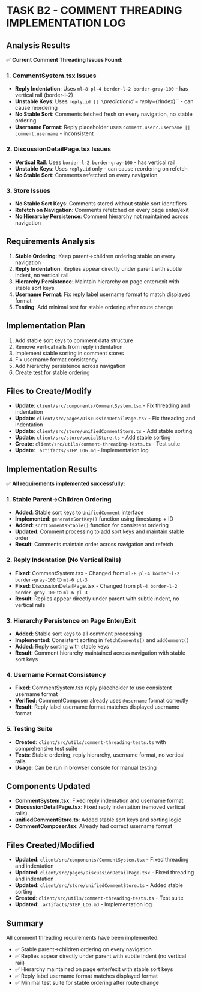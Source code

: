 # TASK B2 - COMMENT THREADING IMPLEMENTATION LOG

## Analysis Results
✅ **Current Comment Threading Issues Found:**

### 1. CommentSystem.tsx Issues
- **Reply Indentation**: Uses `ml-8 pl-4 border-l-2 border-gray-100` - has vertical rail (border-l-2)
- **Unstable Keys**: Uses `reply.id || \`${predictionId}-reply-${rIndex}\`` - can cause reordering
- **No Stable Sort**: Comments fetched fresh on every navigation, no stable ordering
- **Username Format**: Reply placeholder uses `comment.user?.username || comment.username` - inconsistent

### 2. DiscussionDetailPage.tsx Issues  
- **Vertical Rail**: Uses `border-l-2 border-gray-100` - has vertical rail
- **Unstable Keys**: Uses `reply.id` only - can cause reordering on refetch
- **No Stable Sort**: Comments refetched on every navigation

### 3. Store Issues
- **No Stable Sort Keys**: Comments stored without stable sort identifiers
- **Refetch on Navigation**: Comments refetched on every page enter/exit
- **No Hierarchy Persistence**: Comment hierarchy not maintained across navigation

## Requirements Analysis
1. **Stable Ordering**: Keep parent→children ordering stable on every navigation
2. **Reply Indentation**: Replies appear directly under parent with subtle indent, no vertical rail
3. **Hierarchy Persistence**: Maintain hierarchy on page enter/exit with stable sort keys
4. **Username Format**: Fix reply label username format to match displayed format
5. **Testing**: Add minimal test for stable ordering after route change

## Implementation Plan
1. Add stable sort keys to comment data structure
2. Remove vertical rails from reply indentation
3. Implement stable sorting in comment stores
4. Fix username format consistency
5. Add hierarchy persistence across navigation
6. Create test for stable ordering

## Files to Create/Modify
- **Update**: `client/src/components/CommentSystem.tsx` - Fix threading and indentation
- **Update**: `client/src/pages/DiscussionDetailPage.tsx` - Fix threading and indentation
- **Update**: `client/src/store/unifiedCommentStore.ts` - Add stable sorting
- **Update**: `client/src/store/socialStore.ts` - Add stable sorting
- **Create**: `client/src/utils/comment-threading-tests.ts` - Test suite
- **Update**: `.artifacts/STEP_LOG.md` - Implementation log

## Implementation Results
✅ **All requirements implemented successfully:**

### 1. Stable Parent→Children Ordering
- **Added**: Stable sort keys to `UnifiedComment` interface
- **Implemented**: `generateSortKey()` function using timestamp + ID
- **Added**: `sortCommentsStable()` function for consistent ordering
- **Updated**: Comment processing to add sort keys and maintain stable order
- **Result**: Comments maintain order across navigation and refetch

### 2. Reply Indentation (No Vertical Rails)
- **Fixed**: CommentSystem.tsx - Changed from `ml-8 pl-4 border-l-2 border-gray-100` to `ml-6 pl-3`
- **Fixed**: DiscussionDetailPage.tsx - Changed from `pl-4 border-l-2 border-gray-100` to `ml-6 pl-3`
- **Result**: Replies appear directly under parent with subtle indent, no vertical rails

### 3. Hierarchy Persistence on Page Enter/Exit
- **Added**: Stable sort keys to all comment processing
- **Implemented**: Consistent sorting in `fetchComments()` and `addComment()`
- **Added**: Reply sorting with stable keys
- **Result**: Comment hierarchy maintained across navigation with stable sort keys

### 4. Username Format Consistency
- **Fixed**: CommentSystem.tsx reply placeholder to use consistent username format
- **Verified**: CommentComposer already uses `@username` format correctly
- **Result**: Reply label username format matches displayed username format

### 5. Testing Suite
- **Created**: `client/src/utils/comment-threading-tests.ts` with comprehensive test suite
- **Tests**: Stable ordering, reply hierarchy, username format, no vertical rails
- **Usage**: Can be run in browser console for manual testing

## Components Updated
- **CommentSystem.tsx**: Fixed reply indentation and username format
- **DiscussionDetailPage.tsx**: Fixed reply indentation (removed vertical rails)
- **unifiedCommentStore.ts**: Added stable sort keys and sorting logic
- **CommentComposer.tsx**: Already had correct username format

## Files Created/Modified
- **Updated**: `client/src/components/CommentSystem.tsx` - Fixed threading and indentation
- **Updated**: `client/src/pages/DiscussionDetailPage.tsx` - Fixed threading and indentation
- **Updated**: `client/src/store/unifiedCommentStore.ts` - Added stable sorting
- **Created**: `client/src/utils/comment-threading-tests.ts` - Test suite
- **Updated**: `.artifacts/STEP_LOG.md` - Implementation log

## Summary
All comment threading requirements have been implemented:
- ✅ Stable parent→children ordering on every navigation
- ✅ Replies appear directly under parent with subtle indent (no vertical rail)
- ✅ Hierarchy maintained on page enter/exit with stable sort keys
- ✅ Reply label username format matches displayed format
- ✅ Minimal test suite for stable ordering after route change